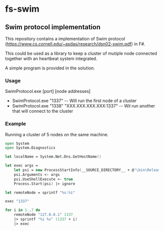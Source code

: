 # fs-swim
## Swim protocol implementation

This repository contains a implementation of Swim protocol (<https://www.cs.cornell.edu/~asdas/research/dsn02-swim.pdf>) in F#.

This could be used as a library to keep a cluster of mutiple node connected together with an heartbeat system integrated.

A simple program is provided in the solution.

### Usage

SwimProtocol.exe [port] [node addresses] 


- SwimProtocol.exe "1337" -- Will run the first node of a cluster
- SwimProtocol.exe "1338" "XXX.XXX.XXX.XXX:1337" -- Wil run another that will connect to the cluster

### Example

Running a cluster of 5 nodes on the same machine.

```fsharp
open System
open System.Diagnostics

let localName = System.Net.Dns.GetHostName()

let exec args =
    let psi = new ProcessStartInfo(__SOURCE_DIRECTORY__ + @"\bin\Release\SwimProtocol.exe")
    psi.Arguments <- args
    psi.UseShellExecute <- true
    Process.Start(psi) |> ignore

let remoteNode = sprintf "%s:%i"

exec "1337"

for i in 1..7 do
    remoteNode "127.0.0.1" 1337
    |> sprintf "%i %s" (1337 + i)
    |> exec
```
